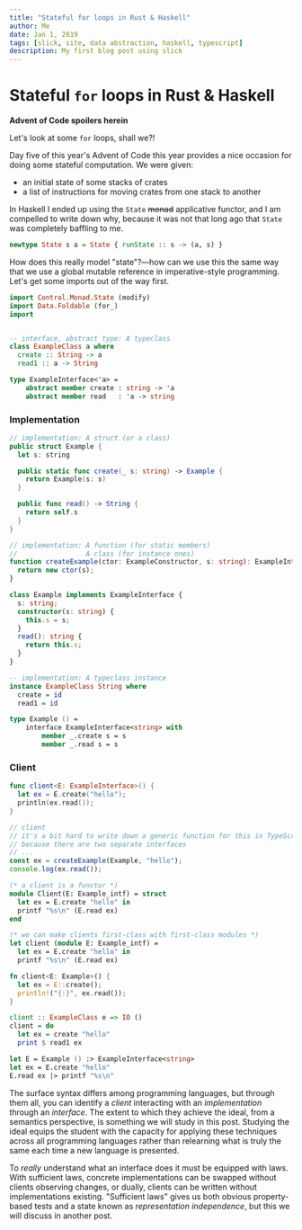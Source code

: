 ```yaml
---
title: "Stateful for loops in Rust & Haskell"
author: Me
date: Jan 1, 2019
tags: [slick, site, data abstraction, haskell, typescript]
description: My first blog post using slick
---
```


# Stateful `for` loops in Rust & Haskell

**Advent of Code spoilers herein**

Let's look at some `for` loops, shall we?!

Day five of this year's Advent of Code this year provides a nice occasion for doing some stateful computation. We were given:

- an initial state of some stacks of crates
- a list of instructions for moving crates from one stack to another

In Haskell I ended up using the `State` ~~monad~~ applicative functor, and I am compelled to write down why, because it was not that long ago that `State` was completely baffling to me.

```haskell
newtype State s a = State { runState :: s -> (a, s) }
```

How does this really model "state"?—how can we use this the same way that we use a global mutable reference in imperative-style programming.
Let's get some imports out of the way first.

<Multicodeblock>

```haskell
import Control.Monad.State (modify)
import Data.Foldable (for_)
import
```

```rust

```

```haskell
-- interface, abstract type: A typeclass
class ExampleClass a where
  create :: String -> a
  read1 :: a -> String
```

```fsharp
type ExampleInterface<'a> =
    abstract member create : string -> 'a
    abstract member read   : 'a -> string
```

</Multicodeblock>

### Implementation

<Multicodeblock>

```swift
// implementation: A struct (or a class)
public struct Example {
  let s: string

  public static func create(_ s: string) -> Example {
    return Example(s: s)
  }

  public func read() -> String {
    return self.s
  }
}
```

```typescript
// implementation: A function (for static members)
//                 A class (for instance ones)
function createExample(ctor: ExampleConstructor, s: string): ExampleInterface {
  return new ctor(s);
}

class Example implements ExampleInterface {
  s: string;
  constructor(s: string) {
    this.s = s;
  }
  read(): string {
    return this.s;
  }
}
```

```haskell
-- implementation: A typeclass instance
instance ExampleClass String where
  create = id
  read1 = id
```

```fsharp
type Example () =
    interface ExampleInterface<string> with
        member _.create s = s
        member _.read s = s
```

</Multicodeblock>

### Client

<Multicodeblock>

```swift
func client<E: ExampleInterface>() {
  let ex = E.create("hello");
  println(ex.read());
}
```

```typescript
// client
// it's a bit hard to write down a generic function for this in TypeScript
// because there are two separate interfaces
// ...
const ex = createExample(Example, "hello");
console.log(ex.read());
```

```ocaml
(* a client is a functor *)
module Client(E: Example_intf) = struct
  let ex = E.create "hello" in
  printf "%s\n" (E.read ex)
end

(* we can make clients first-class with first-class modules *)
let client (module E: Example_intf) =
  let ex = E.create "hello" in
  printf "%s\n" (E.read ex)
```

```rust
fn client<E: Example>() {
  let ex = E::create();
  println!("{:}", ex.read());
}
```

```haskell
client :: ExampleClass e => IO ()
client = do
  let ex = create "hello"
  print $ read1 ex
```

```fsharp
let E = Example () :> ExampleInterface<string>
let ex = E.create "hello"
E.read ex |> printf "%s\n"
```

</Multicodeblock>

The surface syntax differs among programming languages, but through them all, you can identify a _client_ interacting with an _implementation_ through an _interface_. The extent to which they achieve the ideal, from a semantics perspective, is something we will study in this post. Studying the ideal equips the student with the capacity for applying these techniques across all programming languages rather than relearning what is truly the same each time a new language is presented.

To _really_ understand what an interface does it must be equipped with laws. With sufficient laws, concrete implementations can be swapped without clients observing changes, or dually, clients can be written without implementations existing. "Sufficient laws" gives us both obvious property-based tests and a state known as _representation independence_, but this we will discuss in another post.
